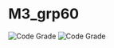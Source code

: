 # M3_grp60
![Code Grade](https://api.codiga.io/project/31883/score/svg)
![Code Grade](https://api.codiga.io/project/31883/status/svg)
